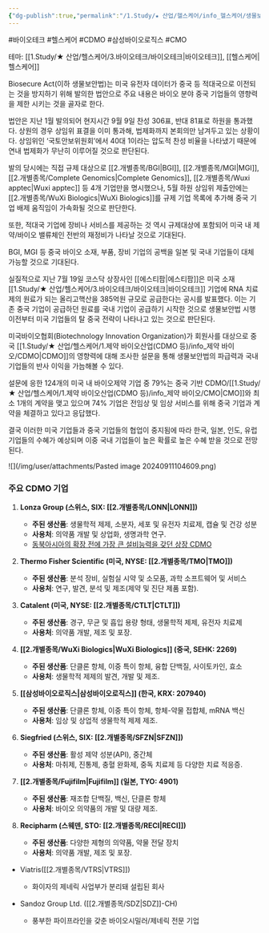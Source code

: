 ```yaml
---
{"dg-publish":true,"permalink":"/1.Study/★ 산업/헬스케어/info_헬스케어/생물보안법/","created":"2024-09-11T09:42:26.155+09:00","updated":"2025-06-03T20:07:22.189+09:00"}
---
```


#바이오테크 #헬스케어 #CDMO #삼성바이오로직스 #CMO 

테마: [[1.Study/★ 산업/헬스케어/3.바이오테크/바이오테크\|바이오테크]], [[헬스케어\|헬스케어]]

Biosecure Act(이하 생물보안법)는 미국 유전자 데이터가 중국 등 적대국으로 이전되는 것을 방지하기 위해 발의한 법안으로 주요 내용은 바이오 분야 중국 기업들의 영향력을 제한 시키는 것을 골자로 한다.

법안은 지난 1월 발의되어 현지시간 9월 9일 찬성 306표, 반대 81표로 하원을 통과했다.
상원의 경우 상임위 표결을 이미 통과해, 법제화까지 본회의만 남겨두고 있는 상황이다.
상임위인 ‘국토안보위원회’에서 40대 1이라는 압도적 찬성 비율을 나타냈기 때문에 연내
법제화가 무난히 이루어질 것으로 판단된다.

발의 당시에는 직접 규제 대상으로 [[2.개별종목/BGI\|BGI]], [[2.개별종목/MGI\|MGI]], [[2.개별종목/Complete Genomics\|Complete Genomics]], [[2.개별종목/Wuxi apptec\|Wuxi apptec]] 등 4개
기업만을 명시했으나, 5월 하원 상임위 제출안에는 [[2.개별종목/WuXi Biologics\|WuXi Biologics]]를 규제 기업 목록에 추가해 중국 기업 배제 움직임이 가속화될 것으로 판단한다.

또한, 적대국 기업에 장비나 서비스를 제공하는 것 역시 규제대상에 포함되어 미국 내 제
약/바이오 밸류체인 전반의 재정비가 나타날 것으로 기대된다. 

BGI, MGI 등 중국 바이오 소재, 부품, 장비 기업의 공백을 일본 및 국내 기업들이 대체 가능할 것으로 기대된다.

실질적으로 지난 7월 19일 코스닥 상장사인 [[에스티팜\|에스티팜]]은 미국 소재 [[1.Study/★ 산업/헬스케어/3.바이오테크/바이오테크\|바이오테크]] 기업에 RNA 치료제의 원료가 되는 올리고핵산을 385억원 규모로 공급한다는 공시를 발표했다. 이는 기존 중국 기업이 공급하던 원료를 국내 기업이 공급하기 시작한 것으로 생물보안법 시행이전부터 미국 기업들의 탈 중국 전략이 나타나고 있는 것으로 판단된다.

미국바이오협회(Biotechnology Innovation Organization)가 회원사를 대상으로 중국
[[1.Study/★ 산업/헬스케어/1.제약 바이오산업(CDMO 등)/info_제약 바이오/CDMO\|CDMO]]의 영향력에 대해 조사한 설문을 통해 생물보안법의 파급력과 국내 기업들의 반사
이익을 가늠해볼 수 있다. 

설문에 응한 124개의 미국 내 바이오제약 기업 중 79%는 중국 기반 CDMO/[[1.Study/★ 산업/헬스케어/1.제약 바이오산업(CDMO 등)/info_제약 바이오/CMO\|CMO]]와 최소 1개의 계약을 맺고 있으며 74% 기업은 전임상 및 임상 서비스를 위해 중국 기업과 계약을 체결하고 있다고 응답했다. 

결국 이러한 미국 기업들과 중국 기업들의 협업이 중지됨에 따라 한국, 일본, 인도, 유럽 기업들의 수혜가 예상되며 이중 국내 기업들이 높은 확률로 높은 수혜 받을 것으로 전망된다.

![](/img/user/attachments/Pasted image 20240911104609.png)

### 주요 CDMO 기업

1. **Lonza Group (스위스, SIX: [[2.개별종목/LONN\|LONN]])**
    - **주된 생산품**: 생물학적 제제, 소분자, 세포 및 유전자 치료제, 캡슐 및 건강 성분
    - **사용처**: 의약품 개발 및 상업화, 생명과학 연구.
    - [동북아시아의 확장 전에 가장 큰 설비능력을 갖던 상장 CDMO](8.28_바이오시밀러와%20cdmo.pdf#page=34&selection=21,0,39,4&color=yellow)
      
2. **Thermo Fisher Scientific (미국, NYSE: [[2.개별종목/TMO\|TMO]])**
    - **주된 생산품**: 분석 장비, 실험실 시약 및 소모품, 과학 소프트웨어 및 서비스
    - **사용처**: 연구, 발견, 분석 및 제조(제약 및 진단 제품 포함).
      
3. **Catalent (미국, NYSE: [[2.개별종목/CTLT\|CTLT]])**
    - **주된 생산품**: 경구, 무균 및 흡입 용량 형태, 생물학적 제제, 유전자 치료제
    - **사용처**: 의약품 개발, 제조 및 포장.
      
4. **[[2.개별종목/WuXi Biologics\|WuXi Biologics]] (중국, SEHK: 2269)**
    - **주된 생산품**: 단클론 항체, 이중 특이 항체, 융합 단백질, 사이토카인, 효소
    - **사용처**: 생물학적 제제의 발견, 개발 및 제조.
      
5. **[[삼성바이오로직스\|삼성바이오로직스]] (한국, KRX: 207940)**
    - **주된 생산품**: 단클론 항체, 이중 특이 항체, 항체-약물 접합체, mRNA 백신
    - **사용처**: 임상 및 상업적 생물학적 제제 제조.
      
6. **Siegfried (스위스, SIX: [[2.개별종목/SFZN\|SFZN]])**
    - **주된 생산품**: 활성 제약 성분(API), 중간체
    - **사용처**: 마취제, 진통제, 충혈 완화제, 중독 치료제 등 다양한 치료 적응증.
      
7. **[[2.개별종목/Fujifilm\|Fujifilm]] (일본, TYO: 4901)**
    - **주된 생산품**: 재조합 단백질, 백신, 단클론 항체
    - **사용처**: 바이오 의약품의 개발 및 대량 제조.
      
8. **Recipharm (스웨덴, STO: [[2.개별종목/RECI\|RECI]])**
    - **주된 생산품**: 다양한 제형의 의약품, 약물 전달 장치
    - **사용처**: 의약품 개발, 제조 및 포장.
      
- Viatris([[2.개별종목/VTRS\|VTRS]])
	- 화이자의 제네릭 사업부가 분리돼 설립된 회사
	  
- Sandoz Group Ltd. ([[2.개별종목/SDZ\|SDZ]]-CH)
	- 풍부한 파이프라인을 갖춘 바이오시밀러/제네릭 전문 기업